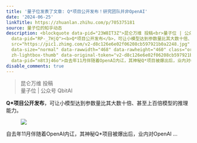 ```yaml
---
title: '量子位发表了文章: Q*项目公开发布！研究团队并非OpenAI'
date: '2024-06-25'
linkTitle: https://zhuanlan.zhihu.com/p/705375181
source: 量子位的知乎动态
description: <blockquote data-pid="23W8IT3Z">昆仑万维 投稿<br>量子位 | 公众号 QbitAI</blockquote><p
  data-pid="RP-_7HjQ"><b>Q*项目公开发布</b>，可让小模型达到参数量比其大数十倍、甚至上百倍模型的推理能力。</p><figure data-size="normal"><img
  src="https://pic1.zhimg.com/v2-d8c126e6e02f06208cb597921b0a2248.jpg" data-caption=""
  data-size="normal" data-rawwidth="468" data-rawheight="460" class="origin_image
  zh-lightbox-thumb" data-original-token="v2-d8c126e6e02f06208cb597921b0a2248" referrerpolicy="no-referrer"></figure><p
  data-pid="n8t3j46o">自去年11月伴随着OpenAI内讧，其神秘Q*项目被爆出后，业内对OpenAI ...
disable_comments: true
---
```

<blockquote data-pid="23W8IT3Z">昆仑万维 投稿<br>量子位 | 公众号 QbitAI</blockquote><p data-pid="RP-_7HjQ"><b>Q*项目公开发布</b>，可让小模型达到参数量比其大数十倍、甚至上百倍模型的推理能力。</p><figure data-size="normal"><img src="https://pic1.zhimg.com/v2-d8c126e6e02f06208cb597921b0a2248.jpg" data-caption="" data-size="normal" data-rawwidth="468" data-rawheight="460" class="origin_image zh-lightbox-thumb" data-original-token="v2-d8c126e6e02f06208cb597921b0a2248" referrerpolicy="no-referrer"></figure><p data-pid="n8t3j46o">自去年11月伴随着OpenAI内讧，其神秘Q*项目被爆出后，业内对OpenAI ...